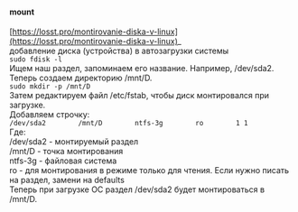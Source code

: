 #### mount
[https://losst.pro/montirovanie-diska-v-linux](https://losst.pro/montirovanie-diska-v-linux)_  
добавление диска (устройства) в автозагрузки системы  
`sudo fdisk -l`  
Ищем наш раздел, запоминаем его название. Например, /dev/sda2.  
Теперь создаем директорию /mnt/D.  
`sudo mkdir -p /mnt/D`  
Затем редактируем файл /etc/fstab, чтобы диск монтировался при загрузке.  
Добавляем строчку:  
`/dev/sda2        /mnt/D        ntfs-3g        ro        1 1`  
Где:  
/dev/sda2 - монтируемый раздел  
/mnt/D - точка монтирования  
ntfs-3g - файловая система  
ro - для монтирования в режиме только для чтения. Если нужно писать на раздел, замени на defaults  
Теперь при загрузке ОС раздел /dev/sda2 будет монтироваться в /mnt/D.